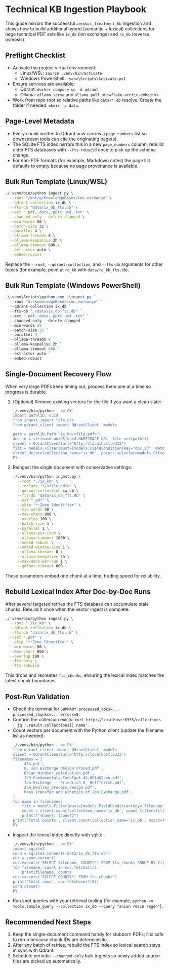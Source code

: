 # Technical KB Ingestion Playbook

This guide mirrors the successful `aerobic_treatment_kb` ingestion and shows how to build additional hybrid (semantic + lexical) collections for large technical PDF sets like `ix_db` (ion exchange) and `ro_kb` (reverse osmosis).

## Preflight Checklist
- Activate the project virtual environment:
  - Linux/WSL: `source .venv/bin/activate`
  - Windows PowerShell: `.venv\Scripts\Activate.ps1`
- Ensure services are available:
  - Qdrant: `docker compose up -d qdrant`
  - Ollama: `ollama serve` and `ollama pull snowflake-arctic-embed:xs`
- Work from repo root so relative paths like `data/*.db` resolve. Create the folder if needed: `mkdir -p data`.

## Page-Level Metadata
- Every chunk written to Qdrant now carries a `page_numbers` list so downstream tools can cite the originating page(s).
- The SQLite FTS index mirrors this in a new `page_numbers` column; rebuild older FTS databases with `--fts-rebuild` once to pick up the schema change.
- For non-PDF formats (for example, Markdown notes) the page list defaults to empty because no page provenance is available.

## Bulk Run Template (Linux/WSL)
```bash
./.venv/bin/python ingest.py \
  --root "/mnt/g/KnowledgeBases/ion_exchange" \
  --qdrant-collection ix_db \
  --fts-db "data/ix_db_fts.db" \
  --ext ".pdf,.docx,.pptx,.md,.txt" \
  --changed-only --delete-changed \
  --min-words 50 \
  --batch-size 32 \
  --parallel 4 \
  --ollama-threads 8 \
  --ollama-keepalive 2h \
  --ollama-timeout 600 \
  --extractor auto \
  --embed-robust
```
Replace the `--root`, `--qdrant-collection`, and `--fts-db` arguments for other topics (for example, point at `ro_kb` with `data/ro_kb_fts.db`).

## Bulk Run Template (Windows PowerShell)
```powershell
.\.venv\Scripts\python.exe .\ingest.py `
  --root "G:\KnowledgeBases\ion_exchange" `
  --qdrant-collection ix_db `
  --fts-db ".\data\ix_db_fts.db" `
  --ext ".pdf,.docx,.pptx,.md,.txt" `
  --changed-only --delete-changed `
  --min-words 50 `
  --batch-size 32 `
  --parallel 4 `
  --ollama-threads 8 `
  --ollama-keepalive 2h `
  --ollama-timeout 600 `
  --extractor auto `
  --embed-robust
```

## Single-Document Recovery Flow
When very large PDFs keep timing out, process them one at a time so progress is durable.
1. (Optional) Remove existing vectors for the file if you want a clean slate:
   ```bash
   ./.venv/bin/python - <<'PY'
   import pathlib, uuid
   from ingest import file_uri
   from qdrant_client import QdrantClient, models

   path = pathlib.Path("ix_kb/<file.pdf>")
   doc_id = str(uuid.uuid5(uuid.NAMESPACE_URL, file_uri(path)))
   client = QdrantClient(url="http://localhost:6333")
   filt = models.Filter(must=[models.FieldCondition(key="doc_id", match=models.MatchValue(value=doc_id))])
   client.delete(collection_name="ix_db", points_selector=models.FilterSelector(filter=filt))
   PY
   ```
2. Reingest the single document with conservative settings:
   ```bash
   ./.venv/bin/python ingest.py \
     --root "./ix_kb" \
     --include "*/<file.pdf>" \
     --qdrant-collection ix_db \
     --fts-db "data/ix_db_fts.db" \
     --ext ".pdf" \
     --skip "*:Zone.Identifier" \
     --min-words 50 \
     --max-chars 800 \
     --overlap 100 \
     --batch-size 1 \
     --parallel 1 \
     --ollama-per-item \
     --ollama-timeout 1800 \
     --embed-robust \
     --embed-window-size 1 \
     --ollama-threads 8 \
     --ollama-keepalive 4h \
     --max-docs-per-run 1 \
     --qdrant-timeout 600
   ```
These parameters embed one chunk at a time, trading speed for reliability.

## Rebuild Lexical Index After Doc-by-Doc Runs
After several targeted retries the FTS database can accumulate stale chunks. Rebuild it once when the vector ingest is complete:
```bash
./.venv/bin/python ingest.py \
  --root "./ix_kb" \
  --qdrant-collection ix_db \
  --fts-db "data/ix_db_fts.db" \
  --ext ".pdf" \
  --skip "*:Zone.Identifier" \
  --min-words 50 \
  --max-chars 800 \
  --overlap 100 \
  --fts-only \
  --fts-rebuild
```
This drops and recreates `fts_chunks`, ensuring the lexical index matches the latest chunk boundaries.

## Post-Run Validation
- Check the terminal for `SUMMARY processed_docs=... processed_chunks=... errors=0`.
- Confirm the collection exists: `curl http://localhost:6333/collections | jq '.result.collections[].name'`.
- Count vectors per document with the Python client (update the filename list as needed):
  ```bash
  ./.venv/bin/python - <<'PY'
  from qdrant_client import QdrantClient, models
  client = QdrantClient(url='http://localhost:6333')
  filenames = [
      '454.pdf',
      '8. Ion Exchange Design Proced.pdf',
      'Brian_Windsor_calculation.pdf',
      'IER-Fundamentals-TechFact-45-D01462-en.pdf',
      'Ion Exchange -- Friedrich G_ Helfferich.pdf',
      'Joe_Woolley_process_design.pdf',
      'Mass Transfer and Kinetics of Ion Exchange.pdf',
  ]
  for name in filenames:
      filt = models.Filter(must=[models.FieldCondition(key='filename', match=models.MatchValue(value=name))])
      count = client.count(collection_name='ix_db', count_filter=filt, exact=True).count
      print(f"{name}: {count}")
  print('Total points', client.count(collection_name='ix_db', exact=True).count)
  PY
  ```
- Inspect the lexical index directly with sqlite:
  ```bash
  ./.venv/bin/python - <<'PY'
  import sqlite3
  conn = sqlite3.connect('data/ix_db_fts.db')
  cur = conn.cursor()
  cur.execute('SELECT filename, COUNT(*) FROM fts_chunks GROUP BY filename ORDER BY filename')
  for filename, count in cur.fetchall():
      print(filename, count)
  cur.execute('SELECT COUNT(*) FROM fts_chunks')
  print('Total rows', cur.fetchone()[0])
  conn.close()
  PY
  ```
- Run spot queries with your retrieval tooling (for example, `python -m tools.sample_query --collection ix_db --query "anion resin regen"`).

## Recommended Next Steps
1. Keep the single-document command handy for stubborn PDFs; it is safe to rerun because chunk IDs are deterministic.
2. After any batch of retries, rebuild the FTS index so lexical search stays in sync with Qdrant.
3. Schedule periodic `--changed-only` bulk ingests so newly added source files are picked up automatically.
